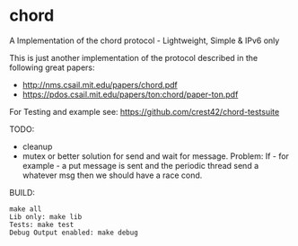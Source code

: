 # chord
A Implementation of the chord protocol - Lightweight, Simple &amp; IPv6 only

This is just another implementation of the protocol described in the following great papers:

- http://nms.csail.mit.edu/papers/chord.pdf
- https://pdos.csail.mit.edu/papers/ton:chord/paper-ton.pdf

For Testing and example see:
https://github.com/crest42/chord-testsuite

TODO:

- cleanup
- mutex or better solution for send and wait for message. Problem: If - for example - a put message is sent and the periodic thread send a whatever msg then we should have a race cond.

BUILD:

``` make
make all
Lib only: make lib
Tests: make test
Debug Output enabled: make debug
```

